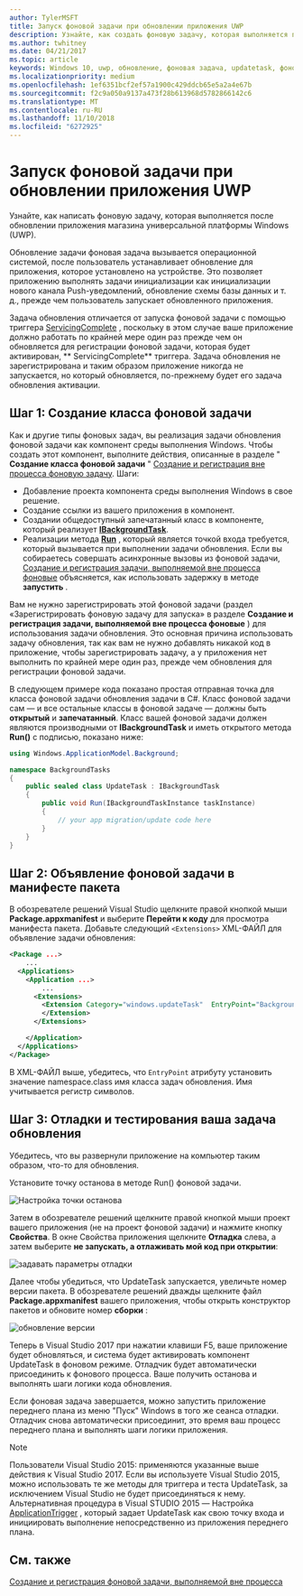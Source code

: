 ```yaml
---
author: TylerMSFT
title: Запуск фоновой задачи при обновлении приложения UWP
description: Узнайте, как создать фоновую задачу, которая выполняется при обновлении приложения магазина универсальной платформы Windows (UWP).
ms.author: twhitney
ms.date: 04/21/2017
ms.topic: article
keywords: Windows 10, uwp, обновление, фоновая задача, updatetask, фоновой задачи
ms.localizationpriority: medium
ms.openlocfilehash: 1ef6351bcf2ef57a1900c429ddcb65e5a2a4e67b
ms.sourcegitcommit: f2c9a050a9137a473f28b613968d5782866142c6
ms.translationtype: MT
ms.contentlocale: ru-RU
ms.lasthandoff: 11/10/2018
ms.locfileid: "6272925"
---
```

# <a name="run-a-background-task-when-your-uwp-app-is-updated"></a>Запуск фоновой задачи при обновлении приложения UWP

Узнайте, как написать фоновую задачу, которая выполняется после обновлении приложения магазина универсальной платформы Windows (UWP).

Обновление задачи фоновая задача вызывается операционной системой, после пользователь устанавливает обновление для приложения, которое установлено на устройстве. Это позволяет приложению выполнять задачи инициализации как инициализации нового канала Push-уведомлений, обновление схемы базы данных и т. д., прежде чем пользователь запускает обновленного приложения.

Задача обновления отличается от запуска фоновой задачи с помощью триггера [ServicingComplete](https://docs.microsoft.com/uwp/api/Windows.ApplicationModel.Background.SystemTriggerType) , поскольку в этом случае ваше приложение должно работать по крайней мере один раз прежде чем он обновляется для регистрации фоновой задачи, которая будет активирован, ** ServicingComplete** триггера.  Задача обновления не зарегистрирована и таким образом приложение никогда не запускается, но который обновляется, по-прежнему будет его задача обновления активации.

## <a name="step-1-create-the-background-task-class"></a>Шаг 1: Создание класса фоновой задачи

Как и другие типы фоновых задач, вы реализация задачи обновления фоновой задачи как компонент среды выполнения Windows. Чтобы создать этот компонент, выполните действия, описанные в разделе " **Создание класса фоновой задачи** " [Создание и регистрация вне процесса фоновую задачу](https://docs.microsoft.com/windows/uwp/launch-resume/create-and-register-a-background-task). Шаги:

- Добавление проекта компонента среды выполнения Windows в свое решение.
- Создание ссылки из вашего приложения в компонент.
- Создании общедоступный запечатанный класс в компоненте, который реализует [**IBackgroundTask**](https://msdn.microsoft.com/library/windows/apps/br224794).
- Реализации метода [**Run**](https://msdn.microsoft.com/library/windows/apps/br224811) , который является точкой входа требуется, который вызывается при выполнении задачи обновления. Если вы собираетесь совершать асинхронные вызовы из фоновой задачи, [Создание и регистрация задачи, выполняемой вне процесса фоновые](https://docs.microsoft.com/windows/uwp/launch-resume/create-and-register-a-background-task) объясняется, как использовать задержку в методе **запустить** .

Вам не нужно зарегистрировать этой фоновой задачи (раздел «Зарегистрировать фоновую задачу для запуска» в разделе **Создание и регистрация задачи, выполняемой вне процесса фоновые** ) для использования задачи обновления. Это основная причина использовать задачу обновления, так как вам не нужно добавлять никакой код в приложение, чтобы зарегистрировать задачу, а у приложения нет выполнить по крайней мере один раз, прежде чем обновления для регистрации фоновой задачи.

В следующем примере кода показано простая отправная точка для класса фоновой задачи обновления задачи в C#. Класс фоновой задачи сам — и все остальные классы в фоновой задаче — должны быть **открытый** и **запечатанный**. Класс вашей фоновой задачи должен являются производными от **IBackgroundTask** и иметь открытого метода **Run()** с подписью, показано ниже:

```cs
using Windows.ApplicationModel.Background;

namespace BackgroundTasks
{
    public sealed class UpdateTask : IBackgroundTask
    {
        public void Run(IBackgroundTaskInstance taskInstance)
        {
            // your app migration/update code here
        }
    }
}
```

## <a name="step-2-declare-your-background-task-in-the-package-manifest"></a>Шаг 2: Объявление фоновой задачи в манифесте пакета

В обозревателе решений Visual Studio щелкните правой кнопкой мыши **Package.appxmanifest** и выберите **Перейти к коду** для просмотра манифеста пакета. Добавьте следующий `<Extensions>` XML-ФАЙЛ для объявление задачи обновления:

```XML
<Package ...>
    ...
  <Applications>  
    <Application ...>  
        ...
      <Extensions>  
        <Extension Category="windows.updateTask"  EntryPoint="BackgroundTasks.UpdateTask">  
        </Extension>  
      </Extensions>

    </Application>  
  </Applications>  
</Package>
```

В XML-ФАЙЛ выше, убедитесь, что `EntryPoint` атрибуту установить значение namespace.class имя класса задач обновления. Имя учитывается регистр символов.

## <a name="step-3-debugtest-your-update-task"></a>Шаг 3: Отладки и тестирования ваша задача обновления

Убедитесь, что вы развернули приложение на компьютер таким образом, что-то для обновления.

Установите точку останова в методе Run() фоновой задачи.

![Настройка точки останова](images/run-func-breakpoint.png)

Затем в обозревателе решений щелкните правой кнопкой мыши проект вашего приложения (не на проект фоновой задачи) и нажмите кнопку **Свойства**. В окне Свойства приложения щелкните **Отладка** слева, а затем выберите **не запускать, а отлаживать мой код при открытии**:

![задавать параметры отладки](images/do-not-launch-but-debug.png)

Далее чтобы убедиться, что UpdateTask запускается, увеличьте номер версии пакета. В обозревателе решений дважды щелкните файл **Package.appxmanifest** вашего приложения, чтобы открыть конструктор пакетов и обновите номер **сборки** :

![обновление версии](images/bump-version.png)

Теперь в Visual Studio 2017 при нажатии клавиши F5, ваше приложение будет обновляться, и система будет активировать компонент UpdateTask в фоновом режиме. Отладчик будет автоматически присоединить к фонового процесса. Ваше получить останова и выполнять шаги логики кода обновления.

Если фоновая задача завершается, можно запустить приложение переднего плана из меню "Пуск" Windows в того же сеанса отладки. Отладчик снова автоматически присоединит, это время ваш процесс переднего плана и выполнять шаги логики приложения.

> [!NOTE]
> Пользователи Visual Studio 2015: применяются указанные выше действия к Visual Studio 2017. Если вы используете Visual Studio 2015, можно использовать те же методы для триггера и теста UpdateTask, за исключением Visual Studio не будет присоединяться к нему. Альтернативная процедура в Visual STUDIO 2015 — Настройка [ApplicationTrigger](https://docs.microsoft.com/windows/uwp/launch-resume/trigger-background-task-from-app) , который задает UpdateTask как свою точку входа и инициировать выполнение непосредственно из приложения переднего плана.

## <a name="see-also"></a>См. также

[Создание и регистрация фоновой задачи, выполняемой вне процесса](https://docs.microsoft.com/windows/uwp/launch-resume/create-and-register-a-background-task)
